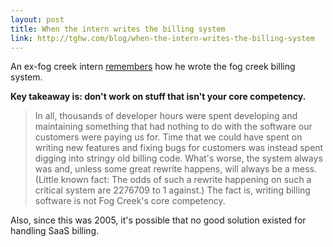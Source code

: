 ```yaml
---
layout: post
title: When the intern writes the billing system
link: http://tghw.com/blog/when-the-intern-writes-the-billing-system
---
```


An ex-fog creek intern [remembers](http://tghw.com/blog/when-the-intern-writes-the-billing-system) how he wrote the fog creek billing system.

**Key takeaway is: don't work on stuff that isn't your core competency.**

> In all, thousands of developer hours were spent developing and maintaining something that had nothing to do with the software our customers were paying us for. 
> Time that we could have spent on writing new features and fixing bugs for customers was instead spent digging into stringy old billing code. 
> What's worse, the system always was and, unless some great rewrite happens, will always be a mess. 
> (Little known fact: The odds of such a rewrite happening on such a critical system are 2276709 to 1 against.) The fact is, writing billing software is not Fog Creek's core competency.

Also, since this was 2005, it's possible that no good solution existed for handling SaaS billing. 
